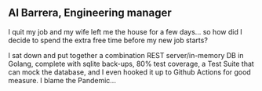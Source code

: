 ## Al Barrera, Engineering manager

I quit my job and my wife left me the house for a few days... so how did I decide to spend the extra free time before my new job starts?

I sat down and put together a combination REST server/in-memory DB in Golang, complete with sqlite back-ups, 80% test coverage, a Test Suite that can mock the database, and I even hooked it up to Github Actions for good measure. I blame the Pandemic...
